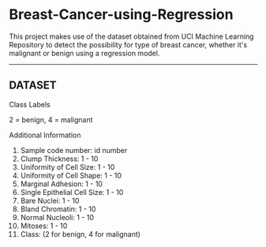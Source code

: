 # Breast-Cancer-using-Regression
This project makes use of the dataset obtained from UCI Machine Learning Repository to detect the possibility for type of breast cancer, whether it's malignant or benign using a regression model.

----------------------------------------------------
DATASET
----------------------------------------------------
Class Labels

2 = benign, 4 = malignant

Additional Information

1. Sample code number:            id number
2. Clump Thickness:               1 - 10
3. Uniformity of Cell Size:       1 - 10
4. Uniformity of Cell Shape:      1 - 10
5. Marginal Adhesion:             1 - 10
6. Single Epithelial Cell Size:   1 - 10
7. Bare Nuclei:                   1 - 10
8. Bland Chromatin:               1 - 10
9. Normal Nucleoli:               1 - 10
10. Mitoses:                       1 - 10
11. Class:                        (2 for benign, 4 for malignant)

